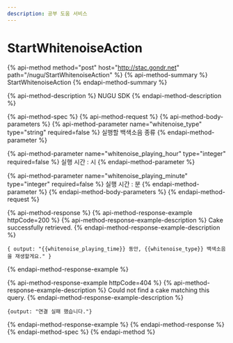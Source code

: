 ```yaml
---
description: 공부 도움 서비스
---
```


# StartWhitenoiseAction

{% api-method method="post" host="http://stac.gondr.net" path="/nugu/StartWhitenoiseAction" %}
{% api-method-summary %}
StartWhitenoiseAction
{% endapi-method-summary %}

{% api-method-description %}
NUGU SDK
{% endapi-method-description %}

{% api-method-spec %}
{% api-method-request %}
{% api-method-body-parameters %}
{% api-method-parameter name="whitenoise\_type" type="string" required=false %}
실행할 백색소음 종류
{% endapi-method-parameter %}

{% api-method-parameter name="whitenoise\_playing\_hour" type="integer" required=false %}
실행 시간 : 시
{% endapi-method-parameter %}

{% api-method-parameter name="whitenoise\_playing\_minute" type="integer" required=false %}
실행 시간 : 분
{% endapi-method-parameter %}
{% endapi-method-body-parameters %}
{% endapi-method-request %}

{% api-method-response %}
{% api-method-response-example httpCode=200 %}
{% api-method-response-example-description %}
Cake successfully retrieved.
{% endapi-method-response-example-description %}

```
{ output: "{{whitenoise_playing_time}} 동안, {{whitenoise_type}} 백색소음을 재생할게요." }
```
{% endapi-method-response-example %}

{% api-method-response-example httpCode=404 %}
{% api-method-response-example-description %}
Could not find a cake matching this query.
{% endapi-method-response-example-description %}

```
{output: "연결 실패 했습니다."}
```
{% endapi-method-response-example %}
{% endapi-method-response %}
{% endapi-method-spec %}
{% endapi-method %}



